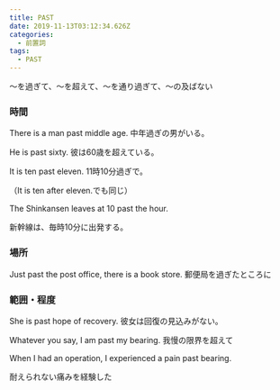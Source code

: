 ```yaml
---
title: PAST
date: 2019-11-13T03:12:34.626Z
categories:
  - 前置詞
tags:
  - PAST
---
```

～を過ぎて、～を超えて、～を通り過ぎて、～の及ばない
 

### 時間
 

There is a man past middle age.  中年過ぎの男がいる。
 
He is past sixty.  彼は60歳を超えている。
 
It is ten past eleven.  11時10分過ぎで。
 
（It is ten after eleven.でも同じ）
 
The Shinkansen leaves at 10 past the hour.
 
新幹線は、毎時10分に出発する。
 

### 場所
 

Just past the post office, there is a book store.  郵便局を過ぎたところに
 

### 範囲・程度
 

She is past hope of recovery.  彼女は回復の見込みがない。
 
Whatever you say, I am past my bearing.  我慢の限界を超えて
 
When I had an operation, I experienced a pain past bearing.
 
耐えられない痛みを経験した
